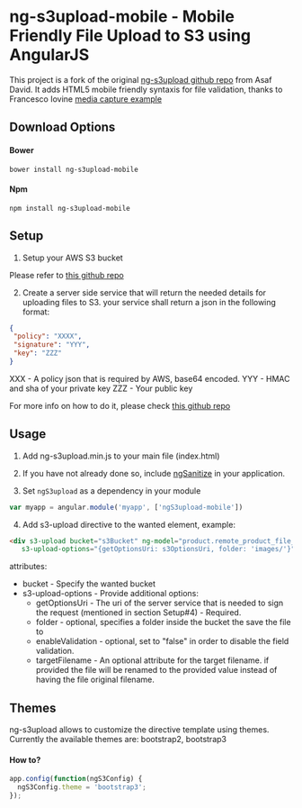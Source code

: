 ng-s3upload-mobile - Mobile Friendly File Upload to S3 using AngularJS
===========

This project is a fork of the original [ng-s3upload github repo](https://github.com/asafdav/ng-s3upload) from Asaf David. It adds HTML5 mobile friendly syntaxis for file validation, thanks to Francesco Iovine [media capture example](http://www.francesco.iovine.name/w3c/mediacapture/)

## Download Options

#### Bower 
```
bower install ng-s3upload-mobile
```

#### Npm
```
npm install ng-s3upload-mobile
```

## Setup

1. Setup your AWS S3 bucket

Please refer to [this github repo](https://github.com/asafdav/ng-s3upload)

2. Create a server side service that will return the needed details for uploading files to S3.
your service shall return a json in the following format: 

  ```json
  {
   "policy": "XXXX",
   "signature": "YYY",
   "key": "ZZZ"
  }
  ```
XXX - A policy json that is required by AWS, base64 encoded.
YYY - HMAC and sha of your private key
ZZZ - Your public key

For more info on how to do it, please check [this github repo](https://github.com/asafdav/ng-s3upload)

## Usage

1. Add ng-s3upload.min.js to your main file (index.html)

2. If you have not already done so, include [ngSanitize]( http://ajax.googleapis.com/ajax/libs/angularjs/1.0.3/angular-sanitize.js) in your application.

3. Set `ngS3upload` as a dependency in your module
  ```javascript
  var myapp = angular.module('myapp', ['ngS3upload-mobile'])
  ```

4. Add s3-upload directive to the wanted element, example:
  ```html
  <div s3-upload bucket="s3Bucket" ng-model="product.remote_product_file_url"
     s3-upload-options="{getOptionsUri: s3OptionsUri, folder: 'images/'}">
  ```

attributes: 
* bucket - Specify the wanted bucket
* s3-upload-options - Provide additional options:
  * getOptionsUri - The uri of the server service that is needed to sign the request (mentioned in section Setup#4) - Required. 
  * folder - optional, specifies a folder inside the bucket the save the file to
  * enableValidation - optional, set to "false" in order to disable the field validation.
  * targetFilename - An optional attribute for the target filename. if provided the file will be renamed to the provided value instead of having the file original filename.
  
## Themes
ng-s3upload allows to customize the directive template using themes. Currently the available themes are: bootstrap2, bootstrap3

#### How to?

```javascript
app.config(function(ngS3Config) {
  ngS3Config.theme = 'bootstrap3';
});
```

